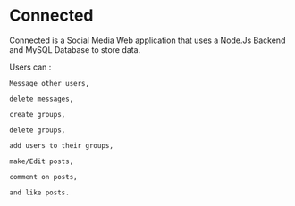 # Connected

Connected is a Social Media Web application that uses a Node.Js Backend and MySQL Database to store data.

Users can :

    Message other users,

    delete messages,

    create groups,

    delete groups,

    add users to their groups,

    make/Edit posts,

    comment on posts,

    and like posts.

